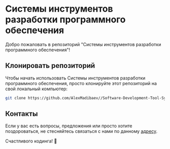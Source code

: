 # Системы инструментов разработки программного обеспечения

Добро пожаловать в репозиторий "Системы инструментов разработки программного обеспечения"!

## Клонировать репозиторий

Чтобы начать использовать Системы инструментов разработки программного обеспечения, просто клонируйте этот репозиторий на свой локальный компьютер:

```bash
git clone https://github.com/AlexMadibaev//Software-Development-Tool-Systems.git
```

## Контакты

Если у вас есть вопросы, предложения или просто хотите поздороваться, не стесняйтесь связаться с нами по данному [адресу](mailto:a.madibaev@gmail.com).

Счастливого кодинга! 🚀
